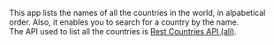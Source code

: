 This app lists the names of all the countries in the world, in alpabetical order. Also, it enables you to search for a country by the name.<br/>
The API used to list all the countries is <a href='https://restcountries.com/v2/all'>Rest Countries API (all)</a>.
